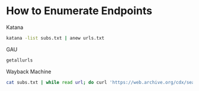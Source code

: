 # How to Enumerate Endpoints

Katana
```bash
katana -list subs.txt | anew urls.txt
```

GAU
```bash
getallurls 
```

Wayback Machine
```bash
cat subs.txt | while read url; do curl 'https://web.archive.org/cdx/search/cdx?url=*.$url/*&output=text&fl=original&collapse=urlkey' | anew urls.txt; done
```

